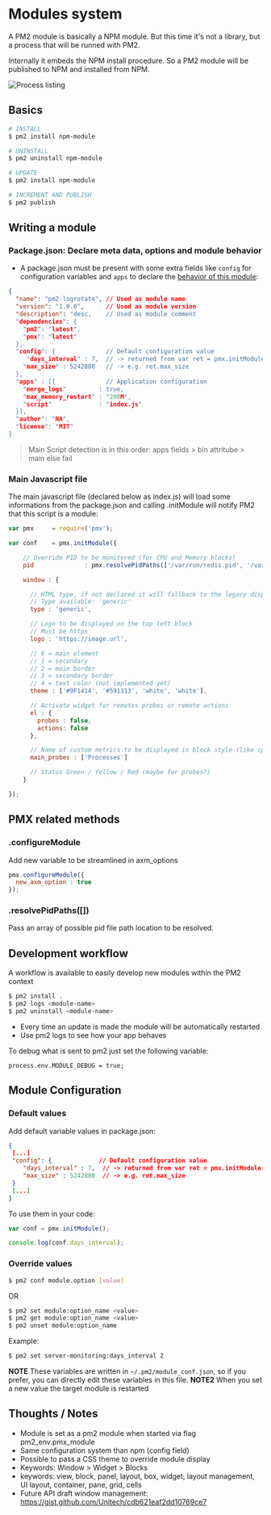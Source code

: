 # Modules system

A PM2 module is basically a NPM module. But this time it's not a library, but a process that will be runned with PM2.

Internally it embeds the NPM install procedure. So a PM2 module will be published to NPM and installed from NPM.

![Process listing](https://github.com/unitech/pm2/raw/master/pres/pm2-module.png)

## Basics

```bash
# INSTALL
$ pm2 install npm-module

# UNINSTALL
$ pm2 uninstall npm-module

# UPDATE
$ pm2 install npm-module

# INCREMENT AND PUBLISH
$ pm2 publish
```

## Writing a module

### Package.json: Declare meta data, options and module behavior

- A package.json must be present with some extra fields like `config` for configuration variables and `apps` to declare the [behavior of this module](https://github.com/Unitech/PM2/blob/master/ADVANCED_README.md#options-1):

```json
{
  "name": "pm2-logrotate", // Used as module name
  "version": "1.0.0",      // Used as module version
  "description": "desc,    // Used as module comment
  "dependencies": {
    "pm2": "latest",
    "pmx": "latest"
  },
  "config": {              // Default configuration value
     "days_interval" : 7,  // -> returned from var ret = pmx.initModule()
    "max_size" : 5242880   // -> e.g. ret.max_size
  },
  "apps" : [{              // Application configuration
    "merge_logs"         : true,
    "max_memory_restart" : "200M",
    "script"             : "index.js"
  }],
  "author": "NA",
  "license": "MIT"
}
```

> Main Script detection is in this order: apps fields > bin attritube > main else fail

### Main Javascript file

The main javascript file (declared below as index.js) will load some informations from the package.json and calling .initModule will notify PM2 that this script is a module:

```javascript
var pmx     = require('pmx');

var conf    = pmx.initModule({

    // Override PID to be monitored (for CPU and Memory blocks)
    pid              : pmx.resolvePidPaths(['/var/run/redis.pid', '/var/run/redis/redis-server.pid']),

    window : {

      // HTML type, if not declared it will fallback to the legacy display
      // Type available: 'generic'
      type : 'generic',

      // Logo to be displayed on the top left block
      // Must be https
      logo : 'https://image.url',

      // 0 = main element
      // 1 = secondary
      // 2 = main border
      // 3 = secondary border
      // 4 = text color (not implemented yet)
      theme : ['#9F1414', '#591313', 'white', 'white'],

      // Activate widget for remotes probes or remote actions
      el : {
        probes : false,
        actions: false
      },

      // Name of custom metrics to be displayed in block style (like cpu or mem)
      main_probes : ['Processes']

      // Status Green / Yellow / Red (maybe for probes?)
    }

});
```

## PMX related methods

### .configureModule

Add new variable to be streamlined in axm_options

```javascript
pmx.configureModule({
  new_axm_option : true
});
```

### .resolvePidPaths([])

Pass an array of possible pid file path location to be resolved.

## Development workflow

A workflow is available to easily develop new modules within the PM2 context

```bash
$ pm2 install .
$ pm2 logs <module-name>
$ pm2 uninstall <module-name>
```

- Every time an update is made the module will be automatically restarted
- Use pm2 logs to see how your app behaves

To debug what is sent to pm2 just set the following variable:
```
process.env.MODULE_DEBUG = true;
```

## Module Configuration

### Default values

Add default variable values in package.json:

```json
{
 [...]
 "config": {             // Default configuration value
    "days_interval" : 7,  // -> returned from var ret = pmx.initModule()
    "max_size" : 5242880  // -> e.g. ret.max_size
 }
 [...]
}
```

To use them in your code:

```javascript
var conf = pmx.initModule();

console.log(conf.days_interval);
```

### Override values

```bash
$ pm2 conf module.option [value]
```

OR

```bash
$ pm2 set module:option_name <value>
$ pm2 get module:option_name <value>
$ pm2 unset module:option_name
```

Example:

```bash
$ pm2 set server-monitoring:days_interval 2
```

**NOTE** These variables are written in `~/.pm2/module_conf.json`, so if you prefer, you can directly edit these variables in this file.
**NOTE2** When you set a new value the target module is restarted

## Thoughts / Notes

- Module is set as a pm2 module when started via flag pm2_env.pmx_module
- Same configuration system than npm (config field)
- Possible to pass a CSS theme to override module display
- Keywords: Window > Widget > Blocks
- keywords: view, block, panel, layout, box, widget, layout management, UI layout, container, pane, grid, cells
- Future API draft window management: https://gist.github.com/Unitech/cdb621eaf2dd10769ce7
